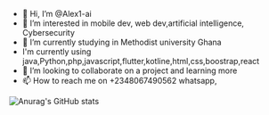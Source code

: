 - 👋 Hi, I’m @Alex1-ai
- 👀 I’m interested in mobile dev, web dev,artificial intelligence, Cybersecurity
- 🌱 I’m currently studying in Methodist university Ghana
-    I'm currently using java,Python,php,javascript,flutter,kotline,html,css,boostrap,react
- 💞️ I’m looking to collaborate on a project and learning more 
- 📫 How to reach me on +2348067490562  whatsapp, 


![Anurag's GitHub stats](https://github-readme-stats.vercel.app/api?username=anuraghazra&show_icons=true&theme=radical)
<!---
Alex1-ai/Alex1-ai is a ✨ special ✨ repository because its `README.md` (this file) appears on your GitHub profile.
You can click the Preview link to take a look at your changes.
--->
